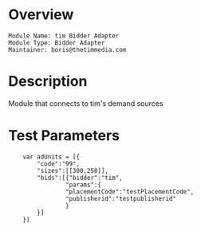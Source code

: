 # Overview

```
Module Name: tim Bidder Adapter
Module Type: Bidder Adapter
Maintainer: boris@thetimmedia.com
```

# Description

Module that connects to tim's demand sources

# Test Parameters
```
    var adUnits = [{
        "code":"99",
        "sizes":[[300,250]],
        "bids":[{"bidder":"tim",
                "params":{
                "placementCode":"testPlacementCode",
                "publisherid":"testpublisherid"
                }
        }]
    }]
```
